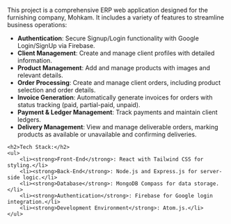  <p>
        This project is a comprehensive ERP web application designed for the furnishing company, Mohkam. It includes a variety of features to streamline business operations:
    </p>
    <ul>
        <li><strong>Authentication</strong>: Secure Signup/Login functionality with Google Login/SignUp via Firebase.</li>
        <li><strong>Client Management</strong>: Create and manage client profiles with detailed information.</li>
        <li><strong>Product Management</strong>: Add and manage products with images and relevant details.</li>
        <li><strong>Order Processing</strong>: Create and manage client orders, including product selection and order details.</li>
        <li><strong>Invoice Generation</strong>: Automatically generate invoices for orders with status tracking (paid, partial-paid, unpaid).</li>
        <li><strong>Payment & Ledger Management</strong>: Track payments and maintain client ledgers.</li>
        <li><strong>Delivery Management</strong>: View and manage deliverable orders, marking products as available or unavailable and confirming deliveries.</li>
    </ul>

    <h2>Tech Stack:</h2>
    <ul>
        <li><strong>Front-End</strong>: React with Tailwind CSS for styling.</li>
        <li><strong>Back-End</strong>: Node.js and Express.js for server-side logic.</li>
        <li><strong>Database</strong>: MongoDB Compass for data storage.</li>
        <li><strong>Authentication</strong>: Firebase for Google login integration.</li>
        <li><strong>Development Environment</strong>: Atom.js.</li>
    </ul>